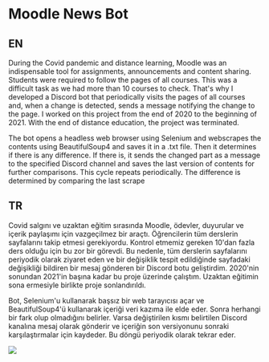 # Moodle News Bot


## EN

During the Covid pandemic and distance learning, Moodle was an indispensable tool for assignments, announcements and content sharing. Students were required to follow the pages of all courses. This was a difficult task as we had more than 10 courses to check. That's why I developed a Discord bot that periodically visits the pages of all courses and, when a change is detected, sends a message notifying the change to the page. I worked on this project from the end of 2020 to the beginning of 2021. With the end of distance education, the project was terminated.

The bot opens a headless web browser using Selenium and webscrapes the contents using BeautifulSoup4 and saves it in a .txt file. Then it determines if there is any difference. If there is, it sends the changed part as a message to the specified Discord channel and saves the last version of contents for further comparisons. This cycle repeats periodically. The difference is determined  by comparing the last scrape

## TR

Covid salgını ve uzaktan eğitim sırasında Moodle, ödevler, duyurular ve içerik paylaşımı için vazgeçilmez bir araçtı. Öğrencilerin tüm derslerin sayfalarını takip etmesi gerekiyordu. Kontrol etmemiz gereken 10'dan fazla ders olduğu için bu zor bir görevdi. Bu nedenle, tüm derslerin sayfalarını periyodik olarak ziyaret eden ve bir değişiklik tespit edildiğinde sayfadaki değişikliği bildiren bir mesaj gönderen bir Discord botu geliştirdim. 2020'nin sonundan 2021'in başına kadar bu proje üzerinde çalıştım. Uzaktan eğitimin sona ermesiyle birlikte proje sonlandırıldı.

Bot, Selenium'u kullanarak başsız bir web tarayıcısı açar ve BeautifulSoup4'ü kullanarak içeriği veri kazıma ile elde eder. Sonra herhangi bir fark olup olmadığını belirler. Varsa değiştirilen kısmı belirtilen Discord kanalına mesaj olarak gönderir ve içeriğin son versiyonunu sonraki karşılaştırmalar için kaydeder. Bu döngü periyodik olarak tekrar eder.

![](https://user-images.githubusercontent.com/118119029/219814077-1e840b04-230b-458e-89ac-7c4ab1c6ef51.png)
